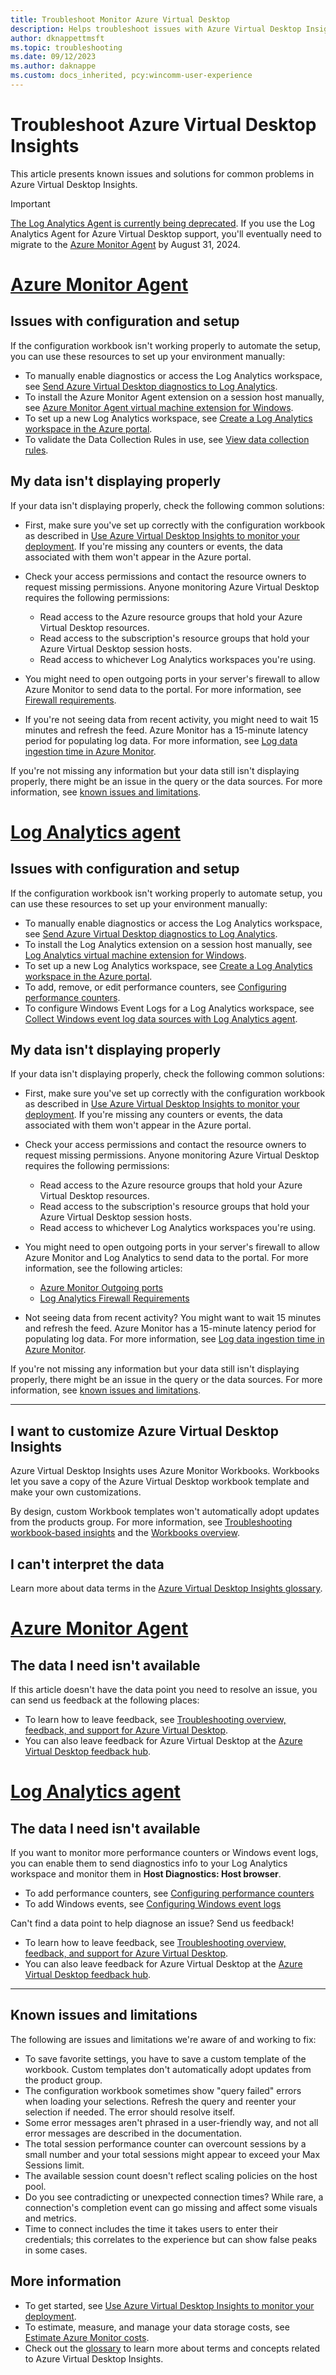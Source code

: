 ```yaml
---
title: Troubleshoot Monitor Azure Virtual Desktop
description: Helps troubleshoot issues with Azure Virtual Desktop Insights.
author: dknappettmsft
ms.topic: troubleshooting
ms.date: 09/12/2023
ms.author: daknappe
ms.custom: docs_inherited, pcy:wincomm-user-experience
---
```

# Troubleshoot Azure Virtual Desktop Insights

This article presents known issues and solutions for common problems in Azure Virtual Desktop Insights.

> [!IMPORTANT]
> [The Log Analytics Agent is currently being deprecated](https://azure.microsoft.com/updates/were-retiring-the-log-analytics-agent-in-azure-monitor-on-31-august-2024/). If you use the Log Analytics Agent for Azure Virtual Desktop support, you'll eventually need to migrate to the [Azure Monitor Agent](/azure/azure-monitor/agents/agents-overview) by August 31, 2024.

# [Azure Monitor Agent](#tab/monitor)

## Issues with configuration and setup

If the configuration workbook isn't working properly to automate the setup, you can use these resources to set up your environment manually:

- To manually enable diagnostics or access the Log Analytics workspace, see [Send Azure Virtual Desktop diagnostics to Log Analytics](/azure/virtual-desktop/diagnostics-log-analytics).
- To install the Azure Monitor Agent extension on a session host manually, see [Azure Monitor Agent virtual machine extension for Windows](/azure/azure-monitor/agents/azure-monitor-agent-manage#installation-options).
- To set up a new Log Analytics workspace, see [Create a Log Analytics workspace in the Azure portal](/azure/azure-monitor/logs/quick-create-workspace).
- To validate the Data Collection Rules in use, see [View data collection rules](/azure/azure-monitor/essentials/data-collection-rule-view).

## My data isn't displaying properly

If your data isn't displaying properly, check the following common solutions:

- First, make sure you've set up correctly with the configuration workbook as described in [Use Azure Virtual Desktop Insights to monitor your deployment](/azure/virtual-desktop/insights). If you're missing any counters or events, the data associated with them won't appear in the Azure portal.
- Check your access permissions and contact the resource owners to request missing permissions. Anyone monitoring Azure Virtual Desktop requires the following permissions:

  - Read access to the Azure resource groups that hold your Azure Virtual Desktop resources.
  - Read access to the subscription's resource groups that hold your Azure Virtual Desktop session hosts.
  - Read access to whichever Log Analytics workspaces you're using.

- You might need to open outgoing ports in your server's firewall to allow Azure Monitor to send data to the portal. For more information, see [Firewall requirements](/azure/azure-monitor/agents/azure-monitor-agent-data-collection-endpoint#firewall-requirements).
- If you're not seeing data from recent activity, you might need to wait 15 minutes and refresh the feed. Azure Monitor has a 15-minute latency period for populating log data. For more information, see [Log data ingestion time in Azure Monitor](/azure/azure-monitor/logs/data-ingestion-time).

If you're not missing any information but your data still isn't displaying properly, there might be an issue in the query or the data sources. For more information, see [known issues and limitations](#known-issues-and-limitations).

# [Log Analytics agent](#tab/analytics)

## Issues with configuration and setup

If the configuration workbook isn't working properly to automate setup, you can use these resources to set up your environment manually:

- To manually enable diagnostics or access the Log Analytics workspace, see [Send Azure Virtual Desktop diagnostics to Log Analytics](/azure/virtual-desktop/diagnostics-log-analytics).
- To install the Log Analytics extension on a session host manually, see [Log Analytics virtual machine extension for Windows](/azure/virtual-machines/extensions/oms-windows).
- To set up a new Log Analytics workspace, see [Create a Log Analytics workspace in the Azure portal](/azure/azure-monitor/logs/quick-create-workspace).
- To add, remove, or edit performance counters, see [Configuring performance counters](/azure/azure-monitor/agents/data-sources-performance-counters).
- To configure Windows Event Logs for a Log Analytics workspace, see [Collect Windows event log data sources with Log Analytics agent](/azure/azure-monitor/agents/data-sources-windows-events).

## My data isn't displaying properly

If your data isn't displaying properly, check the following common solutions:

- First, make sure you've set up correctly with the configuration workbook as described in [Use Azure Virtual Desktop Insights to monitor your deployment](/azure/virtual-desktop/insights). If you're missing any counters or events, the data associated with them won't appear in the Azure portal.
- Check your access permissions and contact the resource owners to request missing permissions. Anyone monitoring Azure Virtual Desktop requires the following permissions:

  - Read access to the Azure resource groups that hold your Azure Virtual Desktop resources.
  - Read access to the subscription's resource groups that hold your Azure Virtual Desktop session hosts.
  - Read access to whichever Log Analytics workspaces you're using.

- You might need to open outgoing ports in your server's firewall to allow Azure Monitor and Log Analytics to send data to the portal. For more information, see the following articles:

  - [Azure Monitor Outgoing ports](/azure/azure-monitor/ip-addresses)
  - [Log Analytics Firewall Requirements](/azure/azure-monitor/agents/log-analytics-agent#firewall-requirements)

- Not seeing data from recent activity? You might want to wait 15 minutes and refresh the feed. Azure Monitor has a 15-minute latency period for populating log data. For more information, see [Log data ingestion time in Azure Monitor](/azure/azure-monitor/logs/data-ingestion-time).

If you're not missing any information but your data still isn't displaying properly, there might be an issue in the query or the data sources. For more information, see [known issues and limitations](#known-issues-and-limitations).

---

## I want to customize Azure Virtual Desktop Insights

Azure Virtual Desktop Insights uses Azure Monitor Workbooks. Workbooks let you save a copy of the Azure Virtual Desktop workbook template and make your own customizations.

By design, custom Workbook templates won't automatically adopt updates from the products group. For more information, see [Troubleshooting workbook-based insights](/azure/azure-monitor/insights/troubleshoot-workbooks) and the [Workbooks overview](/azure/azure-monitor/visualize/workbooks-overview).

## I can't interpret the data

Learn more about data terms in the [Azure Virtual Desktop Insights glossary](/azure/virtual-desktop/insights-glossary).

# [Azure Monitor Agent](#tab/monitor)

## The data I need isn't available

If this article doesn't have the data point you need to resolve an issue, you can send us feedback at the following places:

- To learn how to leave feedback, see [Troubleshooting overview, feedback, and support for Azure Virtual Desktop](/azure/virtual-desktop/troubleshoot-set-up-overview).
- You can also leave feedback for Azure Virtual Desktop at the [Azure Virtual Desktop feedback hub](https://support.microsoft.com/help/4021566/windows-10-send-feedback-to-microsoft-with-feedback-hub-app).

# [Log Analytics agent](#tab/analytics)

## The data I need isn't available

If you want to monitor more performance counters or Windows event logs, you can enable them to send diagnostics info to your Log Analytics workspace and monitor them in **Host Diagnostics: Host browser**.

- To add performance counters, see [Configuring performance counters](/azure/azure-monitor/agents/data-sources-performance-counters#configure-performance-counters)
- To add Windows events, see [Configuring Windows event logs](/azure/azure-monitor/agents/data-sources-windows-events#configure-windows-event-logs)

Can't find a data point to help diagnose an issue? Send us feedback!

- To learn how to leave feedback, see [Troubleshooting overview, feedback, and support for Azure Virtual Desktop](/azure/virtual-desktop/troubleshoot-set-up-overview).
- You can also leave feedback for Azure Virtual Desktop at the [Azure Virtual Desktop feedback hub](https://support.microsoft.com/help/4021566/windows-10-send-feedback-to-microsoft-with-feedback-hub-app).

---

## Known issues and limitations

The following are issues and limitations we're aware of and working to fix:

- To save favorite settings, you have to save a custom template of the workbook. Custom templates don't automatically adopt updates from the product group.
- The configuration workbook sometimes show "query failed" errors when loading your selections. Refresh the query and reenter your selection if needed. The error should resolve itself.
- Some error messages aren't phrased in a user-friendly way, and not all error messages are described in the documentation.
- The total session performance counter can overcount sessions by a small number and your total sessions might appear to exceed your Max Sessions limit.
- The available session count doesn't reflect scaling policies on the host pool.
- Do you see contradicting or unexpected connection times? While rare, a connection's completion event can go missing and affect some visuals and metrics.
- Time to connect includes the time it takes users to enter their credentials; this correlates to the experience but can show false peaks in some cases.

## More information

- To get started, see [Use Azure Virtual Desktop Insights to monitor your deployment](/azure/virtual-desktop/insights).
- To estimate, measure, and manage your data storage costs, see [Estimate Azure Monitor costs](/azure/virtual-desktop/insights-costs).
- Check out the [glossary](/azure/virtual-desktop/insights-glossary) to learn more about terms and concepts related to Azure Virtual Desktop Insights.
